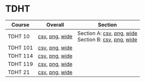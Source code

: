 # TDHT

| Course | Overall | Section |
| ------ | ------- | ------- |
| TDHT 10 | [csv](https://github.com/UCSD-Historical-Enrollment-Data/2022Fall/blob/main/overall/TDHT%2010.csv), [png](https://raw.githubusercontent.com/UCSD-Historical-Enrollment-Data/2022Fall/main/plot_overall/TDHT%2010.png), [wide](https://raw.githubusercontent.com/UCSD-Historical-Enrollment-Data/2022Fall/main/plot_overall_wide/TDHT%2010.png) | Section A: [csv](https://github.com/UCSD-Historical-Enrollment-Data/2022Fall/blob/main/section/TDHT%2010_A.csv), [png](https://raw.githubusercontent.com/UCSD-Historical-Enrollment-Data/2022Fall/main/plot_section/TDHT%2010_A.png), [wide](https://raw.githubusercontent.com/UCSD-Historical-Enrollment-Data/2022Fall/main/plot_section_wide/TDHT%2010_A.png)<br>Section B: [csv](https://github.com/UCSD-Historical-Enrollment-Data/2022Fall/blob/main/section/TDHT%2010_B.csv), [png](https://raw.githubusercontent.com/UCSD-Historical-Enrollment-Data/2022Fall/main/plot_section/TDHT%2010_B.png), [wide](https://raw.githubusercontent.com/UCSD-Historical-Enrollment-Data/2022Fall/main/plot_section_wide/TDHT%2010_B.png) |
| TDHT 101 | [csv](https://github.com/UCSD-Historical-Enrollment-Data/2022Fall/blob/main/overall/TDHT%20101.csv), [png](https://raw.githubusercontent.com/UCSD-Historical-Enrollment-Data/2022Fall/main/plot_overall/TDHT%20101.png), [wide](https://raw.githubusercontent.com/UCSD-Historical-Enrollment-Data/2022Fall/main/plot_overall_wide/TDHT%20101.png) |  |
| TDHT 114 | [csv](https://github.com/UCSD-Historical-Enrollment-Data/2022Fall/blob/main/overall/TDHT%20114.csv), [png](https://raw.githubusercontent.com/UCSD-Historical-Enrollment-Data/2022Fall/main/plot_overall/TDHT%20114.png), [wide](https://raw.githubusercontent.com/UCSD-Historical-Enrollment-Data/2022Fall/main/plot_overall_wide/TDHT%20114.png) |  |
| TDHT 119 | [csv](https://github.com/UCSD-Historical-Enrollment-Data/2022Fall/blob/main/overall/TDHT%20119.csv), [png](https://raw.githubusercontent.com/UCSD-Historical-Enrollment-Data/2022Fall/main/plot_overall/TDHT%20119.png), [wide](https://raw.githubusercontent.com/UCSD-Historical-Enrollment-Data/2022Fall/main/plot_overall_wide/TDHT%20119.png) |  |
| TDHT 21 | [csv](https://github.com/UCSD-Historical-Enrollment-Data/2022Fall/blob/main/overall/TDHT%2021.csv), [png](https://raw.githubusercontent.com/UCSD-Historical-Enrollment-Data/2022Fall/main/plot_overall/TDHT%2021.png), [wide](https://raw.githubusercontent.com/UCSD-Historical-Enrollment-Data/2022Fall/main/plot_overall_wide/TDHT%2021.png) |  |
